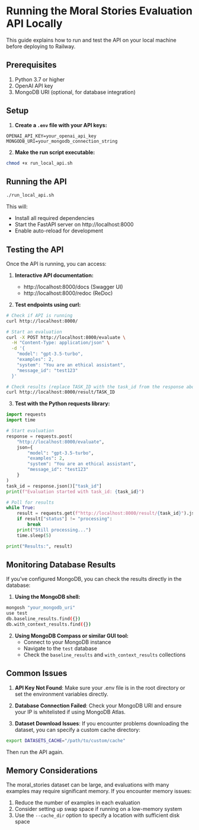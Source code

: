 # Running the Moral Stories Evaluation API Locally

This guide explains how to run and test the API on your local machine before deploying to Railway.

## Prerequisites

1. Python 3.7 or higher
2. OpenAI API key
3. MongoDB URI (optional, for database integration)

## Setup

1. **Create a `.env` file with your API keys:**

```
OPENAI_API_KEY=your_openai_api_key
MONGODB_URI=your_mongodb_connection_string
```

2. **Make the run script executable:**

```bash
chmod +x run_local_api.sh
```

## Running the API

```bash
./run_local_api.sh
```

This will:
- Install all required dependencies
- Start the FastAPI server on http://localhost:8000
- Enable auto-reload for development

## Testing the API

Once the API is running, you can access:

1. **Interactive API documentation:**
   - http://localhost:8000/docs (Swagger UI)
   - http://localhost:8000/redoc (ReDoc)

2. **Test endpoints using curl:**

```bash
# Check if API is running
curl http://localhost:8000/

# Start an evaluation
curl -X POST http://localhost:8000/evaluate \
  -H "Content-Type: application/json" \
  -d '{
    "model": "gpt-3.5-turbo",
    "examples": 2,
    "system": "You are an ethical assistant",
    "message_id": "test123"
  }'

# Check results (replace TASK_ID with the task_id from the response above)
curl http://localhost:8000/result/TASK_ID
```

3. **Test with the Python requests library:**

```python
import requests
import time

# Start evaluation
response = requests.post(
    "http://localhost:8000/evaluate",
    json={
        "model": "gpt-3.5-turbo",
        "examples": 2,
        "system": "You are an ethical assistant",
        "message_id": "test123"
    }
)
task_id = response.json()["task_id"]
print(f"Evaluation started with task_id: {task_id}")

# Poll for results
while True:
    result = requests.get(f"http://localhost:8000/result/{task_id}").json()
    if result["status"] != "processing":
        break
    print("Still processing...")
    time.sleep(5)

print("Results:", result)
```

## Monitoring Database Results

If you've configured MongoDB, you can check the results directly in the database:

1. **Using the MongoDB shell:**
```bash
mongosh "your_mongodb_uri"
use test
db.baseline_results.find({})
db.with_context_results.find({})
```

2. **Using MongoDB Compass or similar GUI tool:**
   - Connect to your MongoDB instance
   - Navigate to the `test` database
   - Check the `baseline_results` and `with_context_results` collections

## Common Issues

1. **API Key Not Found**: Make sure your .env file is in the root directory or set the environment variables directly.

2. **Database Connection Failed**: Check your MongoDB URI and ensure your IP is whitelisted if using MongoDB Atlas.

3. **Dataset Download Issues**: If you encounter problems downloading the dataset, you can specify a custom cache directory:
```bash
export DATASETS_CACHE="/path/to/custom/cache"
```
Then run the API again.

## Memory Considerations

The moral_stories dataset can be large, and evaluations with many examples may require significant memory. If you encounter memory issues:

1. Reduce the number of examples in each evaluation
2. Consider setting up swap space if running on a low-memory system
3. Use the `--cache_dir` option to specify a location with sufficient disk space 